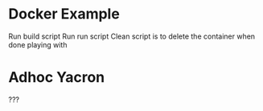 # Docker Example
Run build script
Run run script
Clean script is to delete the container when done playing with

# Adhoc Yacron
???
